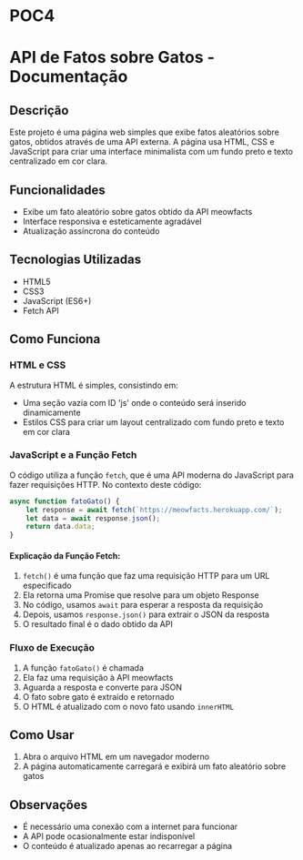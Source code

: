 # POC4
# API de Fatos sobre Gatos - Documentação

## Descrição
Este projeto é uma página web simples que exibe fatos aleatórios sobre gatos, obtidos através de uma API externa. A página usa HTML, CSS e JavaScript para criar uma interface minimalista com um fundo preto e texto centralizado em cor clara.

## Funcionalidades
- Exibe um fato aleatório sobre gatos obtido da API meowfacts
- Interface responsiva e esteticamente agradável
- Atualização assíncrona do conteúdo

## Tecnologias Utilizadas
- HTML5
- CSS3
- JavaScript (ES6+)
- Fetch API

## Como Funciona

### HTML e CSS
A estrutura HTML é simples, consistindo em:
- Uma seção vazia com ID 'js' onde o conteúdo será inserido dinamicamente
- Estilos CSS para criar um layout centralizado com fundo preto e texto em cor clara

### JavaScript e a Função Fetch

O código utiliza a função `fetch`, que é uma API moderna do JavaScript para fazer requisições HTTP. No contexto deste código:

```javascript
async function fatoGato() {
    let response = await fetch(`https://meowfacts.herokuapp.com/`);
    let data = await response.json();
    return data.data;
}
```

#### Explicação da Função Fetch:
1. `fetch()` é uma função que faz uma requisição HTTP para um URL especificado
2. Ela retorna uma Promise que resolve para um objeto Response
3. No código, usamos `await` para esperar a resposta da requisição
4. Depois, usamos `response.json()` para extrair o JSON da resposta
5. O resultado final é o dado obtido da API

### Fluxo de Execução
1. A função `fatoGato()` é chamada
2. Ela faz uma requisição à API meowfacts
3. Aguarda a resposta e converte para JSON
4. O fato sobre gato é extraído e retornado
5. O HTML é atualizado com o novo fato usando `innerHTML`

## Como Usar
1. Abra o arquivo HTML em um navegador moderno
2. A página automaticamente carregará e exibirá um fato aleatório sobre gatos

## Observações
- É necessário uma conexão com a internet para funcionar
- A API pode ocasionalmente estar indisponível
- O conteúdo é atualizado apenas ao recarregar a página
